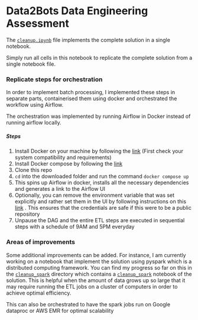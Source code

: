 # Data2Bots Data Engineering Assessment

The [`cleanup.ipynb`](https://github.com/Akawi85/data2bots/blob/main/cleanup.ipynb) file implements the complete solution in a single notebook.  

Simply run all cells in this notebook to replicate the complete solution from a single notebook file.

### Replicate steps for orchestration
In order to implement batch processing, I implemented these steps in separate parts, containerised them using docker
and orchestrated the workflow using Airflow.

The orchestration was implemented by running Airflow in Docker instead of running airflow locally.

##### Steps 

1. Install Docker on your machine by following the [link](https://docs.docker.com/engine/install/) (First check your system compatibility and requirements)  
2. Install Docker compose by following the [link](https://www.digitalocean.com/community/tutorials/how-to-install-and-use-docker-compose-on-ubuntu-20-04)  
3. Clone this repo
4. `cd` into the downloaded folder and run the command `docker compose up`
5. This spins up Airflow in docker, installs all the necessary dependencies and generates a link to the Airflow UI
6. Optionally, you can remove the environment variable that was set explicitly and rather set them in the UI by following instructions on this [link](https://airflow.apache.org/docs/apache-airflow/stable/howto/variable.html) . This ensures that the credentials are safe if this were to be a public repository  
7. Unpause the DAG and the entire ETL steps are executed in sequential steps with a schedule of 9AM and 5PM everyday

### Areas of improvements

Some additional improvements can be added. For instance, I am currently working on a notebook that implement the solution using pyspark which is a distributed computing framework. You can find my progress so far on this in the [`cleanup_spark`](https://github.com/Akawi85/data2bots/tree/main/cleanup_spark) directory which contains a [`cleanup_spark`](https://github.com/Akawi85/data2bots/blob/main/cleanup_spark/cleanup_spark.ipynb) notebook of the solution. This is helpful when the amount of data grows up so large that it may require running the ETL jobs on a cluster of computers in order to achieve optimal efficiency.

This can also be orchestrated to have the spark jobs run on Google dataproc or AWS EMR for optimal scalability
